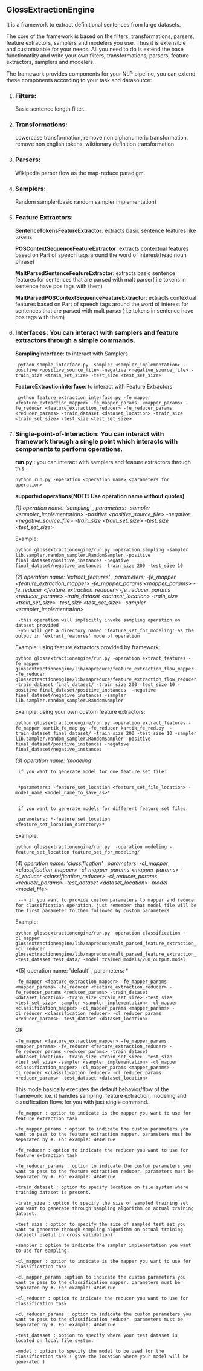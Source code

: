 ## GlossExtractionEngine

It is a framework to extract definitional sentences from large datasets. 

The core of the framework is based on the filters, transformations, parsers, feature extractors, samplers and modelers you use. Thus it is extensible and customizable for your needs. All you need to do is extend the base functionatlity and write your own filters, transformations, parsers, feature extractors, samplers and modelers. 

The framework provides components for your NLP pipeline, you can extend these components according to your task and datasource:

1. ### Filters: 
	Basic sentence length filter.

2. ### Transformations: 
	Lowercase transformation, remove non alphanumeric transformation, remove non english tokens, wiktionary definition transformation

3. ### Parsers: 
	Wikipedia parser flow as the map-reduce paradigm.

4. ### Samplers: 
	Random sampler(basic random sampler implementation)

5. ### Feature Extractors: 
	**SentenceTokensFeatureExtractor**: extracts basic sentence features like tokens

	**POSContextSequenceFeatureExtractor**: extracts contextual features based on Part of speech tags around the word of interest(head noun phrase)

	**MaltParsedSentenceFeatureExtractor**: extracts basic sentence features for sentences that are parsed with malt parser( i.e tokens in sentence have pos tags with them)

	**MaltParsedPOSContextSequenceFeatureExtractor**: extracts contextual features based on Part of speech tags around the word of interest for sentences that are parsed with malt parser( i.e tokens in sentence have pos tags with them)

6. ### Interfaces: You can interact with samplers and feature extractors through a simple commands.
	**SamplingInterface**: to interact with Samplers
	
     	python sample_interface.py -sampler <sampler_implementation> -positive <positive_source_file> -negative <negative_source_file> -train_size <train_set_size> -test_size <test_set_size>
    	
	

	**FeatureExtractionInterface**: to interact with Feature Extractors
	
		python feature_extraction_interface.py -fe_mapper <feature_extraction_mapper> -fe_mapper_params  <mapper_params> -fe_reducer <feature_extraction_reducer> -fe_reducer_params <reducer_params> -train_dataset <dataset_location> -train_size <train_set_size> -test_size <test_set_size>

7. ### Single-point-of-Interaction: You can interact with framework through a single point which interacts with components to perform operations.

	**run.py** : you can interact with samplers and feature extractors through this.

	```
	python run.py -operation <operation_name> <parameters for operation>
	```

	**supported operations(NOTE: Use operation name without quotes)**

	*(1) operation name: 'sampling' , parameters: -sampler <sampler_implementation>  -positive <positive_source_file> -negative <negative_source_file> -train_size <train_set_size> -test_size <test_set_size>*

	Example:
	```
	python glossextractionengine/run.py -operation sampling -sampler lib.sampler.random_sampler.RandomSampler -positive final_dataset/positive_instances -negative final_dataset/negative_instances -train_size 200 -test_size 10
	```

	*(2) operation name: 'extract_features' , parameters: -fe_mapper <feature_extraction_mapper> -fe_mapper_params  <mapper_params> -fe_reducer <feature_extraction_reducer> -fe_reducer_params <reducer_params> -train_dataset <dataset_location> -train_size <train_set_size> -test_size <test_set_size> -sampler <sampler_implementation>*

		-this operation will implicitly invoke sampling operation on dataset provided
		-you will get a directory named 'feature_set_for_modeling' as the output in 'extract_features' mode of operation

	Example: using feature extractors provided by framework:
	```
	python glossextractionengine/run.py -operation extract_features -fe_mapper glossextractionengine/lib/mapreduce/feature_extraction_flow_mapper.py  -fe_reducer glossextractionengine/lib/mapreduce/feature_extraction_flow_reducer.py -train_dataset final_dataset/ -train_size 200 -test_size 10 -positive final_dataset/positive_instances  -negative final_dataset/negative_instances -sampler lib.sampler.random_sampler.RandomSampler
	```

	Example: using your own custom feature extractors:
	```
	python glossextractionengine/run.py -operation extract_features -fe_mapper kartik_fe_map.py -fe_reducer kartik_fe_red.py  -train_dataset final_dataset/ -train_size 200 -test_size 10 -sampler lib.sampler.random_sampler.RandomSampler -positive final_dataset/positive_instances -negative final_dataset/negative_instances
	```


	*(3) operation name: 'modeling'*


		if you want to generate model for one feature set file:


		*parameters: -feature_set_location <feature_set_file_location> -model_name <model_name_to_save_as>*
		

		if you want to generate models for different feature set files:

		parameters: *-feature_set_location <feature_set_location_directory>*

	Example:	
	```
	python glossextractionengine/run.py  -operation modeling -feature_set_location feature_set_for_modeling/
	```

	*(4) operation name: 'classification' , parameters: -cl_mapper <classification_mapper> -cl_mapper_params <mapper_params> -cl_reducer <classification_reducer> -cl_reducer_params <reducer_params> -test_dataset <dataset_location> -model <model_file>*

		--> if you want to provide custom parameters to mapper and reducer for classification operation, just remember that model file will be the first parameter to them followed by custom parameters

	Example:
	```
	python glossextractionengine/run.py -operation classification -cl_mapper glossextractionengine/lib/mapreduce/malt_parsed_feature_extraction_flow_mapper.py  -cl_reducer glossextractionengine/lib/mapreduce/malt_parsed_feature_extraction_flow_reducer.py -test_dataset test_data/ -model trained_models/200_output.model
	```

	*(5) operation name: 'default' , parameters: *

	```
	-fe_mapper <feature_extraction_mapper> -fe_mapper_params  <mapper_params> -fe_reducer <feature_extraction_reducer> -fe_reducer_params <reducer_params> -train_dataset <dataset_location> -train_size <train_set_size> -test_size <test_set_size> -sampler <sampler_implementation> -cl_mapper <classification_mapper> -cl_mapper_params <mapper_params> -cl_reducer <classification_reducer> -cl_reducer_params <reducer_params> -test_dataset <dataset_location>
	```

	OR

	```
	-fe_mapper <feature_extraction_mapper> -fe_mapper_params  <mapper_params> -fe_reducer <feature_extraction_reducer> -fe_reducer_params <reducer_params> -train_dataset <dataset_location> -train_size <train_set_size> -test_size <test_set_size> -sampler <sampler_implementation> -cl_mapper <classification_mapper> -cl_mapper_params <mapper_params> -cl_reducer <classification_reducer> -cl_reducer_params <reducer_params> -test_dataset <dataset_location>
	```
	

	This mode basically executes the default behavior/flow of the framework. i.e. it handles sampling, feature extraction, modeling and classification flows for you with just single command.

	```
	-fe_mapper : option to indicate is the mapper you want to use for feature extraction task

	-fe_mapper_params : option to indicate the custom parameters you want to pass to the feature extraction mapper. parameters must be separated by #. For example: 4#4#True

	-fe_reducer : option to indicate the reducer you want to use for feature extraction task

	-fe_reducer_params : option to indicate the custom parameters you want to pass to the feature extraction reducer. parameters must be separated by #. For example: 4#4#True

	-train_dataset : option to specify location on file system where training dataset is present.

	-train_size : option to specify the size of sampled training set you want to generate through sampling algorithm on actual training dataset.

	-test_size : option to specify the size of sampled test set you want to generate through sampling algorithm on actual training dataset( useful in cross validation).

	-sampler : option to indicate the sampler implementation you want to use for sampling.

	-cl_mapper : option to indicate is the mapper you want to use for classification task.

	-cl_mapper_params :option to indicate the custom parameters you want to pass to the classification mapper. parameters must be separated by #. For example: 4#4#True

	-cl_reducer : option to indicate the reducer you want to use for classification task

	-cl_reducer_params : option to indicate the custom parameters you want to pass to the classification reducer. parameters must be separated by #. For example: 4#4#True

	-test_dataset : option to specify where your test dataset is located on local file system.
			
	-model : option to specify the model to be used for the classification task.( give the location where your model will be generated )
	```
			